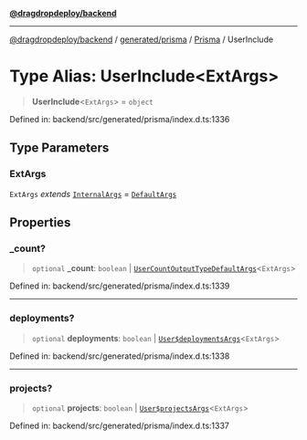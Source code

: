 [**@dragdropdeploy/backend**](../../../../../README.md)

***

[@dragdropdeploy/backend](../../../../../README.md) / [generated/prisma](../../../README.md) / [Prisma](../README.md) / UserInclude

# Type Alias: UserInclude\<ExtArgs\>

> **UserInclude**\<`ExtArgs`\> = `object`

Defined in: backend/src/generated/prisma/index.d.ts:1336

## Type Parameters

### ExtArgs

`ExtArgs` *extends* [`InternalArgs`](../../../runtime/library/type-aliases/InternalArgs.md) = [`DefaultArgs`](../../../runtime/library/type-aliases/DefaultArgs.md)

## Properties

### \_count?

> `optional` **\_count**: `boolean` \| [`UserCountOutputTypeDefaultArgs`](UserCountOutputTypeDefaultArgs.md)\<`ExtArgs`\>

Defined in: backend/src/generated/prisma/index.d.ts:1339

***

### deployments?

> `optional` **deployments**: `boolean` \| [`User$deploymentsArgs`](User$deploymentsArgs.md)\<`ExtArgs`\>

Defined in: backend/src/generated/prisma/index.d.ts:1338

***

### projects?

> `optional` **projects**: `boolean` \| [`User$projectsArgs`](User$projectsArgs.md)\<`ExtArgs`\>

Defined in: backend/src/generated/prisma/index.d.ts:1337
